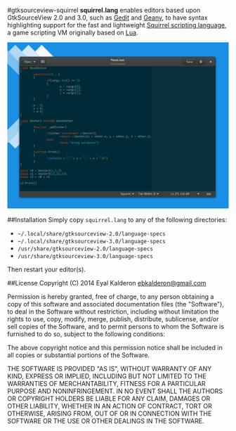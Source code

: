 
#gtksourceview-squirrel 
**squirrel.lang** enables editors based upon GtkSourceView 2.0 and 3.0, such as [Gedit](https://en.wikipedia.org/wiki/Gedit) and [Geany](https://en.wikipedia.org/wiki/Geany), to have syntax highlighting support for the fast and lightweight [Squirrel scripting language](http://www.squirrel-lang.org/), a game scripting VM originally based on [Lua](http://www.lua.org/).

![Alt text](screenshot.png "Squirrel script in Gedit (Solarized Dark)")

##Installation
Simply copy `squirrel.lang` to any of the following directories:
 * `~/.local/share/gtksourceview-2.0/language-specs`
 * `~/.local/share/gtksourceview-3.0/language-specs`
 * `/usr/share/gtksourceview-2.0/language-specs`
 * `/usr/share/gtksourceview-3.0/language-specs`

Then restart your editor(s).

##License
Copyright (C) 2014 Eyal Kalderon <ebkalderon@gmail.com>

Permission is hereby granted, free of charge, to any person obtaining a copy
of this software and associated documentation files (the "Software"), to deal
in the Software without restriction, including without limitation the rights
to use, copy, modify, merge, publish, distribute, sublicense, and/or sell
copies of the Software, and to permit persons to whom the Software is
furnished to do so, subject to the following conditions:

The above copyright notice and this permission notice shall be included in
all copies or substantial portions of the Software.

THE SOFTWARE IS PROVIDED "AS IS", WITHOUT WARRANTY OF ANY KIND, EXPRESS OR
IMPLIED, INCLUDING BUT NOT LIMITED TO THE WARRANTIES OF MERCHANTABILITY,
FITNESS FOR A PARTICULAR PURPOSE AND NONINFRINGEMENT. IN NO EVENT SHALL THE
AUTHORS OR COPYRIGHT HOLDERS BE LIABLE FOR ANY CLAIM, DAMAGES OR OTHER
LIABILITY, WHETHER IN AN ACTION OF CONTRACT, TORT OR OTHERWISE, ARISING FROM,
OUT OF OR IN CONNECTION WITH THE SOFTWARE OR THE USE OR OTHER DEALINGS IN
THE SOFTWARE.
